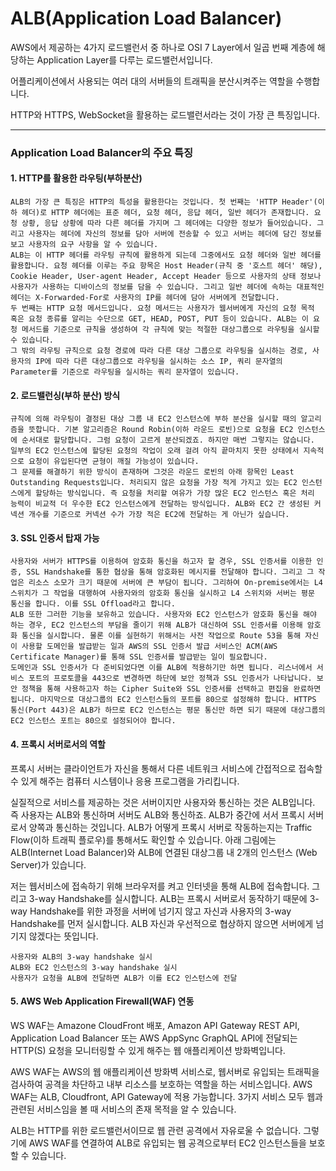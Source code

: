 # ALB(Application Load Balancer)

AWS에서 제공하는 4가지 로드밸런서 중 하나로 OSI 7 Layer에서 일곱 번째 계층에 해당하는 Application Layer를 다루는 로드밸런서입니다.

어플리케이션에서 사용되는 여러 대의 서버들의 트래픽을 분산시켜주는 역할을 수행합니다.

HTTP와 HTTPS, WebSocket을 활용하는 로드밸런서라는 것이 가장 큰 특징입니다.

---

### Application Load Balancer의 주요 특징

#### 1. HTTP를 활용한 라우팅(부하분산)
````
ALB의 가장 큰 특징은 HTTP의 특성을 활용한다는 것입니다. 첫 번째는 'HTTP Header'(이하 헤더)로 HTTP 헤더에는 표준 헤더, 요청 헤더, 응답 헤더, 일반 헤더가 존재합니다. 요청 상황, 응답 상황에 따라 다른 헤더를 가지며 그 헤더에는 다양한 정보가 들어있습니다. 그리고 사용자는 헤더에 자신의 정보를 담아 서버에 전송할 수 있고 서버는 헤더에 담긴 정보를 보고 사용자의 요구 사항을 알 수 있습니다.
ALB는 이 HTTP 헤더를 라우팅 규칙에 활용하게 되는데 그중에서도 요청 헤더와 일반 헤더를 활용합니다. 요청 헤더를 이루는 주요 항목은 Host Header(규칙 중 '호스트 헤더' 해당), Cookie Header, User-agent Header, Accept Header 등으로 사용자의 상태 정보나 사용자가 사용하는 디바이스의 정보를 담을 수 있습니다. 그리고 일반 헤더에 속하는 대표적인 헤더는 X-Forwarded-For로 사용자의 IP를 헤더에 담아 서버에게 전달합니다.
두 번째는 HTTP 요청 메서드입니다. 요청 메서드는 사용자가 웹서버에게 자신의 요청 목적 혹은 요청 종류를 알리는 수단으로 GET, HEAD, POST, PUT 등이 있습니다. ALB는 이 요청 메서드를 기준으로 규칙을 생성하여 각 규칙에 맞는 적절한 대상그룹으로 라우팅을 실시할 수 있습니다.
그 밖의 라우팅 규칙으로 요청 경로에 따라 다른 대상 그룹으로 라우팅을 실시하는 경로, 사용자의 IP에 따라 다른 대상그룹으로 라우팅을 실시하는 소스 IP, 쿼리 문자열의 Parameter를 기준으로 라우팅을 실시하는 쿼리 문자열이 있습니다.
````

#### 2. 로드밸런싱(부하 분산) 방식
````
규칙에 의해 라우팅이 결정된 대상 그룹 내 EC2 인스턴스에 부하 분산을 실시할 때의 알고리즘을 뜻합니다. 기본 알고리즘은 Round Robin(이하 라운드 로빈)으로 요청을 EC2 인스턴스에 순서대로 할당합니다. 그럼 요청이 고르게 분산되겠죠. 하지만 매번 그렇지는 않습니다. 일부의 EC2 인스턴스에 할당된 요청의 작업이 오래 걸려 아직 끝마치지 못한 상태에서 지속적으로 요청이 유입된다면 균형이 깨질 가능성이 있습니다.
그 문제를 해결하기 위한 방식이 존재하며 그것은 라운드 로빈의 아래 항목인 Least Outstanding Requests입니다. 처리되지 않은 요청을 가장 적게 가지고 있는 EC2 인스턴스에게 할당하는 방식입니다. 즉 요청을 처리할 여유가 가장 많은 EC2 인스턴스 혹은 처리 능력이 비교적 더 우수한 EC2 인스턴스에게 전달하는 방식입니다. ALB와 EC2 간 생성된 커넥션 개수를 기준으로 커넥션 수가 가장 적은 EC2에 전달하는 게 아닌가 싶습니다.
````

#### 3. SSL 인증서 탑재 가능
````
사용자와 서버가 HTTPS를 이용하여 암호화 통신을 하고자 할 경우, SSL 인증서를 이용한 인증, SSL Handshake를 통한 협상을 통해 암호화된 메시지를 전달해야 합니다. 그리고 그 작업은 리소스 소모가 크기 때문에 서버에 큰 부담이 됩니다. 그리하여 On-premise에서는 L4 스위치가 그 작업을 대행하여 사용자와의 암호화 통신을 실시하고 L4 스위치와 서버는 평문 통신을 합니다. 이를 SSL Offload라고 합니다.
ALB 또한 그러한 기능을 보유하고 있습니다. 사용자와 EC2 인스턴스가 암호화 통신을 해야 하는 경우, EC2 인스턴스의 부담을 줄이기 위해 ALB가 대신하여 SSL 인증서를 이용해 암호화 통신을 실시합니다. 물론 이를 실현하기 위해서는 사전 작업으로 Route 53을 통해 자신이 사용할 도메인을 발급받는 일과 AWS의 SSL 인증서 발급 서비스인 ACM(AWS Certificate Manager)를 통해 SSL 인증서를 발급받는 일이 필요합니다.
도메인과 SSL 인증서가 다 준비되었다면 이를 ALB에 적용하기만 하면 됩니다. 리스너에서 서비스 포트의 프로토콜을 443으로 변경하면 하단에 보안 정책과 SSL 인증서가 나타납니다. 보안 정책을 통해 사용하고자 하는 Cipher Suite와 SSL 인증서를 선택하고 편집을 완료하면 됩니다. 마지막으로 대상그룹의 EC2 인스턴스들의 포트를 80으로 설정해햐 합니다. HTTPS 통신(Port 443)은 ALB가 하므로 EC2 인스턴스는 평문 통신만 하면 되기 때문에 대상그룹의 EC2 인스턴스 포트는 80으로 설정되어야 합니다.
````

#### 4. 프록시 서버로서의 역할

프록시 서버는 클라이언트가 자신을 통해서 다른 네트워크 서비스에 간접적으로 접속할 수 있게 해주는 컴퓨터 시스템이나 응용 프로그램을 가리킵니다.

실질적으로 서비스를 제공하는 것은 서버이지만 사용자와 통신하는 것은 ALB입니다. 즉 사용자는 ALB와 통신하며 서버도 ALB와 통신하죠. ALB가 중간에 서서 프록시 서버로서 양쪽과 통신하는 것입니다. ALB가 어떻게 프록시 서버로 작동하는지는 Traffic Flow(이하 트래픽 플로우)를 통해서도 확인할 수 있습니다. 아래 그림에는 ALB(Internet Load Balancer)와 ALB에 연결된 대상그룹 내 2개의 인스턴스 (Web Server)가 있습니다.

저는 웹서비스에 접속하기 위해 브라우저를 켜고 인터넷을 통해 ALB에 접속합니다. 그리고 3-way Handshake를 실시합니다. ALB는 프록시 서버로서 동작하기 때문에 3-way Handshake를 위한 과정을 서버에 넘기지 않고 자신과 사용자의 3-way Handshake를 먼저 실시합니다. ALB 자신과 우선적으로 협상하지 않으면 서버에게 넘기지 않겠다는 뜻입니다.

````
사용자와 ALB의 3-way handshake 실시
ALB와 EC2 인스턴스의 3-way handshake 실시
사용자가 요청을 ALB에 전달하면 ALB가 이를 EC2 인스턴스에 전달
````

#### 5. AWS Web Application Firewall(WAF) 연동
   
WS WAF는 Amazone CloudFront 배포, Amazon API Gateway REST API, Application Load Balancer 또는 AWS AppSync GraphQL API에 전달되는 HTTP(S) 요청을 모니터링할 수 있게 해주는 웹 애플리케이션 방화벽입니다.

AWS WAF는 AWS의 웹 애플리케이션 방화벽 서비스로, 웹서버로 유입되는 트래픽을 검사하여 공격을 차단하고 내부 리소스를 보호하는 역할을 하는 서비스입니다. AWS WAF는 ALB, Cloudfront, API Gateway에 적용 가능합니다. 3가지 서비스 모두 웹과 관련된 서비스임을 볼 때 서비스의 존재 목적을 알 수 있습니다.

ALB는 HTTP를 위한 로드밸런서이므로 웹 관련 공격에서 자유로울 수 없습니다. 그렇기에 AWS WAF를 연결하여 ALB로 유입되는 웹 공격으로부터 EC2 인스턴스들을 보호할 수 있습니다.
